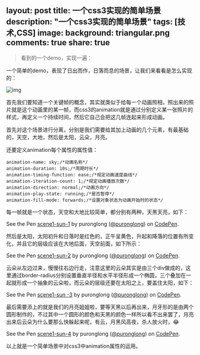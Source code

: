 layout: post
title: 一个css3实现的简单场景
description: "一个css3实现的简单场景"
tags: [技术,CSS]
image:
background: triangular.png
comments: true
share: true
---

>看到的一个demo，实现一遍：

一个简单的demo，表现了日出而作，日落而息的场景，让我们来看看是怎么实现的：

![img](http://7vznhl.com1.z0.glb.clouddn.com/2015-10-9-01scene-sun.gif)

首先我们要知道一个关键帧的概念，其实就类似于给每一个动画照相，照出来的照片就是这个动画里的某一帧，而css3的animation就是通过分别定义某一张照片的样式，再定义一个持续时间，然后它自己会把这几帧连起来形成动画。

首先对这个场景进行分离，分别是我们需要给其加上动画的几个元素，有最基础的，天空，大地，然后是太阳，云朵，月亮。

还要定义animation每个属性的属性值：

	animation-name: sky;/*动画名称*/
    animation-duration: 10s;/*周期时长*/
    animation-timing-function: ease;/*规定动画速度曲线*/
    animation-iteration-count: 1;/*规定动画播放次数*/
    animation-direction: normal;/*动画方向*/
    animation-play-state: running;/*是否暂停*/
    animation-fill-mode: forwards;/*设置对象状态为动画开始时的状态*/

每一帧就是一个状态，天空和大地比较简单，都分别有两种，天黑天亮，如下：

<p data-height="500" data-theme-id="20434" data-slug-hash="dYKmro" data-default-tab="result" data-user="puronglong" class='codepen'>See the Pen <a href='http://codepen.io/puronglong/pen/dYKmro/'>scene1-sun-1</a> by puronglong (<a href='http://codepen.io/puronglong'>@puronglong</a>) on <a href='http://codepen.io'>CodePen</a>.</p>
<script async src="//assets.codepen.io/assets/embed/ei.js"></script>

然后是太阳，太阳初升和日落时是红色的，正午呈黄色，升起和降落的位置有所变化，并且它的层级应该在大地后面，天空前面，如下所示：

<p data-height="500" data-theme-id="20434" data-slug-hash="yYExyR" data-default-tab="result" data-user="puronglong" class='codepen'>See the Pen <a href='http://codepen.io/puronglong/pen/yYExyR/'>scene1-sun-2</a> by puronglong (<a href='http://codepen.io/puronglong'>@puronglong</a>) on <a href='http://codepen.io'>CodePen</a>.</p>
<script async src="//assets.codepen.io/assets/embed/ei.js"></script>

云朵从左边过来，慢慢往右边行走，注意这里的云朵其实是由三个div做成的，这里通过border-radius分别设置垂直半径和水平半径形成一个椭圆，三个叠加在一起就形成一个抽象的云朵啦，而云朵的层级还要在太阳之上，要盖住太阳，如下：

<p data-height="500" data-theme-id="20434" data-slug-hash="vNrzNy" data-default-tab="result" data-user="puronglong" class='codepen'>See the Pen <a href='http://codepen.io/puronglong/pen/vNrzNy/'>scene1-sun -3</a> by puronglong (<a href='http://codepen.io/puronglong'>@puronglong</a>) on <a href='http://codepen.io'>CodePen</a>.</p>
<script async src="//assets.codepen.io/assets/embed/ei.js"></script>

最后需要添上的就是我们的月亮姐姐啦，要等天黑以后再出来，月牙形的是由两个圆形制作的，不过其中一个圆形的颜色和天黑的颜色一样所以看不出来罢了，月亮出来后云朵为什么要那么快躲起来呢，有云，月黑风高夜，杀人放火时，😂

<p data-height="500" data-theme-id="20434" data-slug-hash="ZbRMLZ" data-default-tab="result" data-user="puronglong" class='codepen'>See the Pen <a href='http://codepen.io/puronglong/pen/ZbRMLZ/'>scene1-sun-4</a> by puronglong (<a href='http://codepen.io/puronglong'>@puronglong</a>) on <a href='http://codepen.io'>CodePen</a>.</p>
<script async src="//assets.codepen.io/assets/embed/ei.js"></script>

以上就是一个简单场景中对css3中animation属性的运用。